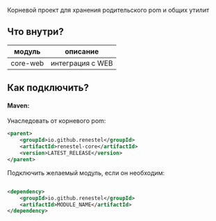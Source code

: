 Корневой проект для хранения родительского pom и общих утилит

## Что внутри?

| модуль   | описание         |
|----------|------------------|
| core-web | интеграция с WEB |

## Как подключить?

#### Maven:

Унаследовать от корневого pom:

```.xml
<parent>
    <groupId>io.github.renestel</groupId>
    <artifactId>renestel-core</artifactId>
    <version>LATEST_RELEASE</version>
</parent>
```

Подключить желаемый модуль, если он необходим:

```xml

<dependency>
    <groupId>io.github.renestel</groupId>
    <artifactId>MODULE_NAME</artifactId>
</dependency>
```
